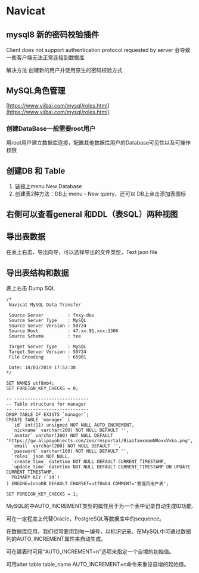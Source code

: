 # Navicat

## mysql8 新的密码校验插件

Client does not support authentication protocol requested by server 会导致一些客户端无法正常连接到数据库

解决方法 创建新的用户并使用原生的密码校验方式

## MySQL角色管理

[https://www.yiibai.com/mysql/roles.html](https://www.yiibai.com/mysql/roles.html)

### 创建DataBase一般需要root用户

用root用户建立数据库连接，配置其他数据库用户的Database可见性以及可操作权限

## 创建DB 和 Table

1. 链接上menu New Database
2. 创建表2种方法：DB上 menu - New query，还可以 DB上点击添加表图标

## 右侧可以查看general 和DDL（表SQL）两种视图

## 导出表数据

在表上右击，导出向导，可以选择导出的文件类型，Text json file

## 导出表结构和数据

表上右击 Dump SQL

```text
/*
 Navicat MySQL Data Transfer

 Source Server         : fnxy-dev
 Source Server Type    : MySQL
 Source Server Version : 50724
 Source Host           : 47.xx.91.xxx:3306
 Source Schema         : tee

 Target Server Type    : MySQL
 Target Server Version : 50724
 File Encoding         : 65001

 Date: 18/03/2019 17:52:30
*/

SET NAMES utf8mb4;
SET FOREIGN_KEY_CHECKS = 0;

-- ----------------------------
-- Table structure for manager
-- ----------------------------
DROP TABLE IF EXISTS `manager`;
CREATE TABLE `manager` (
  `id` int(11) unsigned NOT NULL AUTO_INCREMENT,
  `nickname` varchar(200) NOT NULL DEFAULT '',
  `avatar` varchar(300) NOT NULL DEFAULT 'https://gw.alipayobjects.com/zos/rmsportal/BiazfanxmamNRoxxVxka.png',
  `email` varchar(200) NOT NULL DEFAULT '',
  `password` varchar(100) NOT NULL DEFAULT '',
  `roles` json NOT NULL,
  `create_time` datetime NOT NULL DEFAULT CURRENT_TIMESTAMP,
  `update_time` datetime NOT NULL DEFAULT CURRENT_TIMESTAMP ON UPDATE CURRENT_TIMESTAMP,
  PRIMARY KEY (`id`)
) ENGINE=InnoDB DEFAULT CHARSET=utf8mb4 COMMENT='管理员用户表';

SET FOREIGN_KEY_CHECKS = 1;
```

MySQL的中AUTO\_INCREMENT类型的属性用于为一个表中记录自动生成ID功能.

可在一定程度上代替Oracle，PostgreSQL等数据库中的sequence。

在数据库应用，我们经常要用到唯一编号，以标识记录。在MySQL中可通过数据列的AUTO\_INCREMENT属性来自动生成。

可在建表时可用“AUTO\_INCREMENT=n”选项来指定一个自增的初始值。

可用alter table table\_name AUTO\_INCREMENT=n命令来重设自增的起始值。


